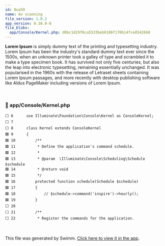```yaml
---
id: 0ua59
name: Av scanning
file_version: 1.0.2
app_version: 0.10.0-0
file_blobs:
  app/Console/Kernel.php: d8bc1d29f0ca5533beb6106f170b14fce854269d
---
```


**Lorem Ipsum** is simply dummy text of the printing and typesetting industry. Lorem Ipsum has been the industry's standard dummy text ever since the 1500s, when an unknown printer took a galley of type and scrambled it to make a type specimen book. It has survived not only five centuries, but also the leap into electronic typesetting, remaining essentially unchanged. It was popularised in the 1960s with the release of Letraset sheets containing Lorem Ipsum passages, and more recently with desktop publishing software like Aldus PageMaker including versions of Lorem Ipsum.




<br/>



<!-- NOTE-swimm-snippet: the lines below link your snippet to Swimm -->
### 📄 app/Console/Kernel.php
```hack
⬜ 6      use Illuminate\Foundation\Console\Kernel as ConsoleKernel;
⬜ 7      
⬜ 8      class Kernel extends ConsoleKernel
🟩 9      {
🟩 10         /**
🟩 11          * Define the application's command schedule.
🟩 12          *
🟩 13          * @param  \Illuminate\Console\Scheduling\Schedule  $schedule
🟩 14          * @return void
🟩 15          */
🟩 16         protected function schedule(Schedule $schedule)
🟩 17         {
🟩 18             // $schedule->command('inspire')->hourly();
🟩 19         }
⬜ 20     
⬜ 21         /**
⬜ 22          * Register the commands for the application.
```

<br/>

This file was generated by Swimm. [Click here to view it in the app](https://app.swimm.io/repos/Z2l0aHViJTNBJTNBbGFyYXZlbCUzQSUzQWRhbndvbWVyc2xleQ==/docs/0ua59).